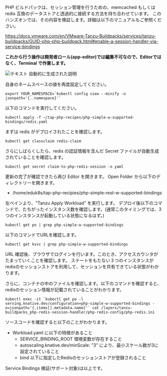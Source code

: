 PHP ビルドパックは、セッション管理を行うための、memcached もしくは redis 互換のデータストアと透過的に接続する方法を持ち合わせています。
このハンズオンでは、その内容を検証します。詳細は以下のマニュアルもご参照ください。

https://docs.vmware.com/en/VMware-Tanzu-Buildpacks/services/tanzu-buildpacks/GUID-php-php-buildpack.html#enable-a-session-handler-via-service-bindings

**これから行う操作は開発者ロール(app-editor)では編集不可なので、Editorではなく、Terminal
で作業します。**

![テキスト
自動的に生成された説明](../media/image2.png)

自身のネームスペースの値を再度設定してください。

```execute
export YOUR_NAMESPACE=`kubectl config view --minify -o jsonpath='{..namespace}'`
```

以下のコマンドを実行してください。

```execute
kubectl apply -f ~/tap-php-recipes/php-simple-w-supported-bindings/redis.yaml 
```

まずは redis がデプロイされたことを確認します。

```execute
kubectl get classclaim redis-claim
```

さらにしばらくしたら、redis の認証情報を含んだ Secret ファイルが自動生成されていることを確認します。

```execute
kubectl get secret claim-to-php-redis-session -o yaml
```

更新の完了が確認できたら再び Editor を開きます。
Open Folder から以下のディレクトリーを開きます。

-   /home/eduk8s/tap-php-recipies/php-simple-rest-w-supported-bindings

左ペインより、"Tanzu Apply Workload" を実行します。
デプロイ後以下のコマンドで、たちがったインスタンス数を確認します。(通常このタイミングでは、3つのインスタンスが起動している状態になるはず。)

```
kubectl get po | grep php-simple-w-supported-bindings
```

以下のコマンドでURLを確認します。

```
kubectl get ksvc | grep php-simple-w-supported-bindings
```

URL 確認後、ブラウザでログインを行います。このとき、アクセスカウンタがたまっていくことを確認します。
ステートをもたない３つのインスタンスがredisのセッションストアを利用して、セッションを共有できている状態がわかります。

さらに、コンテナの中のファイルを確認します。以下のコマンドを確認すると、redisのセッション情報が記載されていることがわかります。

```execute
kubectl exec -it `kubectl get po -l serving.knative.dev/configuration=php-simple-w-supported-bindings -o=jsonpath='{.items[].metadata.name}'` cat /layers/tanzu-buildpacks_php-redis-session-handler/php-redis-config/php-redis.ini 
```

ソースコードを確認すると以下のことがわかります。

-   Workload.yaml に以下の特徴があること
    -   SERVICE_BINDING_ROOT 環境変数が存在すること
    -   autoscaling.knative.dev/minScale: \"3\"
        により、最小スケール数が3に設定されていること
    -   bind 以下に指定したRedisのセッションストアが登録されること

Service Bindings 検証(サポート対象)は以上です。
